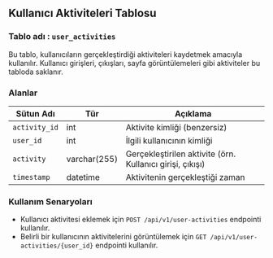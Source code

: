 ## Kullanıcı Aktiviteleri Tablosu
### Tablo adı : `user_activities `

Bu tablo, kullanıcıların gerçekleştirdiği aktiviteleri kaydetmek amacıyla kullanılır. Kullanıcı girişleri, çıkışları, sayfa görüntülemeleri gibi aktiviteler bu tabloda saklanır.

### Alanlar

| Sütun Adı      | Tür          | Açıklama                                                  |
|----------------|--------------|-----------------------------------------------------------|
| `activity_id`  | int          | Aktivite kimliği (benzersiz)                              |
| `user_id`      | int          | İlgili kullanıcının kimliği                               |
| `activity`     | varchar(255) | Gerçekleştirilen aktivite (örn. Kullanıcı girişi, çıkışı) |
| `timestamp`    | datetime     | Aktivitenin gerçekleştiği zaman                           |
 
### Kullanım Senaryoları

- Kullanıcı aktivitesi eklemek için `POST /api/v1/user-activities` endpointi kullanılır.
- Belirli bir kullanıcının aktivitelerini görüntülemek için `GET /api/v1/user-activities/{user_id}` endpointi kullanılır.
